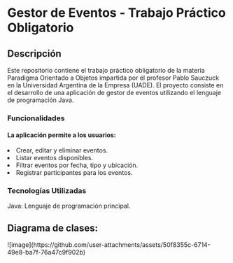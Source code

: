 <h1>Gestor de Eventos - Trabajo Práctico Obligatorio</h1>
<h2>Descripción</h2>
<p>Este repositorio contiene el trabajo práctico obligatorio de la materia Paradigma Orientado a Objetos impartida por el profesor Pablo Sauczuck en la Universidad Argentina de la Empresa (UADE). El proyecto consiste en el desarrollo de una aplicación de gestor de eventos utilizando el lenguaje de programación Java.</p>

<h3>Funcionalidades</h3>
<h4>La aplicación permite a los usuarios:</h4>
<div>
  <ln>
  <li>Crear, editar y eliminar eventos.</li>
  <li>Listar eventos disponibles.</li>
  <li>Filtrar eventos por fecha, tipo y ubicación.</li>
  <li>Registrar participantes para los eventos.</li>
  </ln>
</div>
<h3>Tecnologías Utilizadas</h3>
<p>Java: Lenguaje de programación principal.</p>
<div>
<h2>Diagrama de clases:</h2>
<img>![image](https://github.com/user-attachments/assets/50f8355c-6714-49e8-ba7f-76a47c9f902b)<img>
</div>
